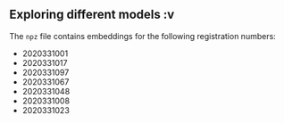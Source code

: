 ## Exploring different models :v
The `npz` file contains embeddings for the following registration numbers:

* 2020331001
* 2020331017
* 2020331097
* 2020331067
* 2020331048
* 2020331008
* 2020331023
